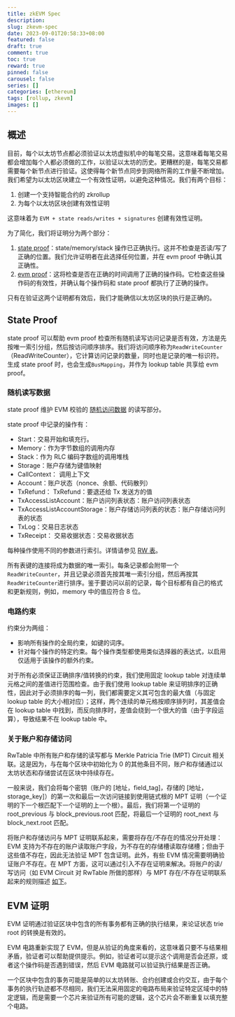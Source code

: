 ```yaml
---
title: zkEVM Spec
description:
slug: zkevm-spec
date: 2023-09-01T20:58:33+08:00
featured: false
draft: true
comment: true
toc: true
reward: true
pinned: false
carousel: false
series: []
categories: [ethereum]
tags: [rollup, zkevm]
images: []
---
```


<!--more-->

## 概述

目前，每个以太坊节点都必须验证以太坊虚拟机中的每笔交易。这意味着每笔交易都会增加每个人都必须做的工作，以验证以太坊的历史。更糟糕的是，每笔交易都需要每个新节点进行验证。这使得每个新节点同步到网络所需的工作量不断增加。我们希望为以太坊区块建立一个有效性证明，以避免这种情况。我们有两个目标：

1. 创建一个支持智能合约的 zkrollup
2. 为每个以太坊区块创建有效性证明

这意味着为 `EVM + state reads/writes + signatures` 创建有效性证明。

为了简化，我们将证明分为两个部分：

1. [state proof](https://github.com/privacy-scaling-explorations/zkevm-specs/blob/master/specs/state-proof.md)：state/memory/stack 操作已正确执行。这并不检查是否读/写了正确的位置。我们允许证明者在此选择任何位置，并在 evm proof 中确认其正确性。
2. [evm proof](https://github.com/privacy-scaling-explorations/zkevm-specs/blob/master/specs/evm-proof.md)：这将检查是否在正确的时间调用了正确的操作码。它检查这些操作码的有效性，并确认每个操作码和 state proof 都执行了正确的操作。

只有在验证这两个证明都有效后，我们才能确信以太坊区块的执行是正确的。

## State Proof

state proof 可以帮助 evm proof 检查所有随机读写访问记录是否有效，方法是先按唯一索引分组，然后按访问顺序排序。我们将访问顺序称为`ReadWriteCounter`（ReadWriteCounter），它计算访问记录的数量，同时也是记录的唯一标识符。生成 state proof 时，也会生成`BusMapping`，并作为 lookup table 共享给 evm proof。

### 随机读写数据

state proof 维护 EVM 校验的 [随机访问数据](https://github.com/privacy-scaling-explorations/zkevm-specs/blob/master/specs/evm-proof.md#Random-Accessible-Data) 的读写部分。

state proof 中记录的操作有：

- Start：交易开始和填充行。
- Memory：作为字节数组的调用内存
- Stack：作为 RLC 编码字数组的调用堆栈
- Storage：账户存储为键值映射
- CallContext： 调用上下文
- Account：账户状态（nonce、余额、代码散列）
- TxRefund： TxRefund：要退还给 Tx 发送方的值
- TxAccessListAccount：账户访问列表状态：账户访问列表状态
- TxAccessListAccountStorage：账户存储访问列表的状态：账户存储访问列表的状态
- TxLog：交易日志状态
- TxReceipt： 交易收据状态：交易收据状态

每种操作使用不同的参数进行索引。详情请参见 [RW 表](https://github.com/privacy-scaling-explorations/zkevm-specs/blob/master/specs/tables.md#rw_table)。

所有表键的连接将成为数据的唯一索引。每条记录都会附带一个`ReadWriteCounter`，并且记录必须首先按其唯一索引分组，然后再按其`ReadWriteCounter`进行排序。鉴于要访问以前的记录，每个目标都有自己的格式和更新规则，例如，memory 中的值应符合 8 位。

### 电路约束

约束分为两组：

- 影响所有操作的全局约束，如键的词序。
- 针对每个操作的特定约束。每个操作类型都使用类似选择器的表达式，以启用仅适用于该操作的额外约束。

对于所有必须保证正确排序/值转换的约束，我们使用固定 lookup table 对连续单元格之间的差值进行范围检查。由于我们使用 lookup table 来证明排序的正确性，因此对于必须排序的每一列，我们都需要定义其可包含的最大值（与固定 lookup table 的大小相对应）；这样，两个连续的单元格按顺序排列时，其差值会在 lookup table 中找到，而反向排序时，差值会绕到一个很大的值（由于字段运算），导致结果不在 lookup table 中。

<!-- todo: 剩余待补充 -->

### 关于账户和存储访问

RwTable 中所有账户和存储的读写都与 Merkle Patricia Trie (MPT) Circuit 相关联。这是因为，与在每个区块中初始化为 0 的其他条目不同，账户和存储通过以太坊状态和存储尝试在区块中持续存在。

一般来说，我们会将每个密钥（账户的 [地址，field_tag]，存储的 [地址，storage_key]）的第一次和最后一次访问链接到使用链式根的 MPT 证明（一个证明的下一个根匹配下一个证明的上一个根）。最后，我们将第一个证明的 root_previous 与 block_previous.root 匹配，将最后一个证明的 root_next 与 block_next.root 匹配。

将账户和存储访问与 MPT 证明联系起来，需要将存在/不存在的情况分开处理：EVM 支持为不存在的账户读取账户字段，为不存在的存储槽读取存储槽；但由于这些值不存在，因此无法验证 MPT 包含证明。此外，有些 EVM 情况需要明确验证账户不存在。在 MPT 方面，这可以通过引入不存在证明来解决。将账户的读/写访问（如 EVM Circuit 对 RwTable 所做的那样）与 MPT 存在/不存在证明联系起来的规则描述 [如下](https://github.com/privacy-scaling-explorations/zkevm-specs/blob/master/specs/evm-proof.md#account-non-existence)。

## EVM 证明

EVM 证明通过验证区块中包含的所有事务都有正确的执行结果，来论证状态 trie root 的转换是有效的。

EVM 电路重新实现了 EVM，但是从验证的角度来看的，这意味着只要不与结果相矛盾，验证者可以帮助提供提示。例如，验证者可以提示这个调用是否会还原，或者这个操作码是否遇到错误，然后 EVM 电路就可以验证执行结果是否正确。

一个区块中包含的事务可能是简单的以太坊转账、合约创建或合约交互，由于每个事务的执行轨迹都不尽相同，我们无法采用固定的电路布局来验证特定区域中的特定逻辑，而是需要一个芯片来验证所有可能的逻辑，这个芯片会不断重复以填充整个电路。
